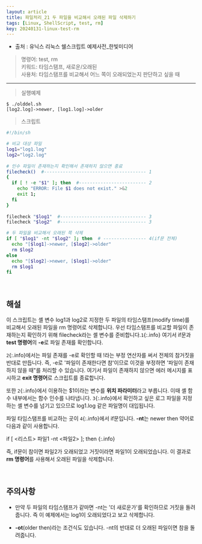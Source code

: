 ```yaml
---
layout: article
title: 파일처리_21 두 파일을 비교해서 오래된 파일 삭제하기
tags: [Linux, ShellScript, test, rm]
key: 20240131-linux-test-rm
---
```


- 출처 : 유닉스 리눅스 쉘스크립트 예제사전_한빛미디어

> 명령어: test, rm  
> 키워드: 타임스탬프, 새로운/오래된   
> 사용처: 타임스탬프를 비교해서 어느 쪽이 오래되었는지 판단하고 싶을 때
 
--- 

> 실행예제

```
$ ./olddel.sh
[log2.log]->newer, [log1.log]->older
```

> 스크립트

```bash
#!/bin/sh

# 비교 대상 파일
log1="log1.log"
log2="log2.log"
 
# 인수 파일이 존재하는지 확인해서 존재하지 않으면 종료
filecheck()  #-------------------------------------- 1
{
  if [ ! -e "$1" ]; then  #------------------------- 2
    echo "ERROR: File $1 does not exist." >&2
    exit 1;
  fi
}
 
filecheck "$log1"  #-------------------------------- 3
filecheck "$log2"  #-------------------------------- 3

# 두 파일을 비교해서 오래된 쪽 삭제
if [ "$log1" -nt "$log2" ]; then  # ---------------- 4(if문 전체)
  echo "[$log1]->newer, [$log2]->older"
  rm $log2
else
  echo "[$log2]->newer, [$log1]->older"
  rm $log1
fi
```

&nbsp;
&nbsp;

## **해설**

이 스크립트는 셸 변수 log1과 log2로 지정한 두 파일의 타임스탬프(modify time)를 비교해서 오래된 파일을 rm 명령어로 삭제합니다. 우선 타임스탬프를 비교할 파일이 존재하는지 확인하기 위해 filecheck라는 셸 변수를 준비합니다.`1`{:.info} 여기서 if문과 **test 명령어**의 **-e**로 파일 존재를 확인합니다.

`2`{:.info}에서는 파일 존재를 -e로 확인할 때 !라는 부정 연산자를 써서 전체의 참거짓을 반대로 만듭니다. 즉, -e로 '파일이 존재한다면 참'이므로 이것을 부정하면 '파일이 존재하지 않을 때"를 처리할 수 있습니다. 여기서 파일이 존재하지 않으면 에러 메시지를 표시하고 **exit 명령어**로 스크립트를 종료합니다.

또한 `2`{:.info}에서 이용하는 $1이라는 변수를 **위치 파라미터**라고 부릅니다. 이때 셸 함수 내부에서는 함수 인수를 나타냅니다. `3`{:.info}에서 확인하고 싶은 로그 파일을 지정하는 셸 변수를 넘기고 있으므로 log1.log 같은 파일명이 대입됩니다.

파일 타임스탬프를 비교하는 곳이 `4`{:.info}에서 if문입니다. **-nt**는 newer then 약어로 다음과 같이 사용합니다.

if  [ <리스트> 파일1 -nt <파일2> ]; then
{:.info}

즉, if문이 참이면 파일2가 오래되었고 거짓이라면 파일1이 오래되었습니다. 이 결과로 **rm 명령어**를 사용해서 오래된 파일을 삭제합니다.

&nbsp;
&nbsp;

## **주의사항**

- 만약 두 파일의 타임스탬프가 같마면 -nt는 '더 새로운가'를 확인하므로 거짓을 돌려줍니다. 즉 이 예제에서는 log1이 오래되었다고 보고 삭제합니다.

- **-ot**(older then)라는 조건식도 있습니다. -nt의 반대로 더 오래된 파일이면 참을 돌려줍니다.